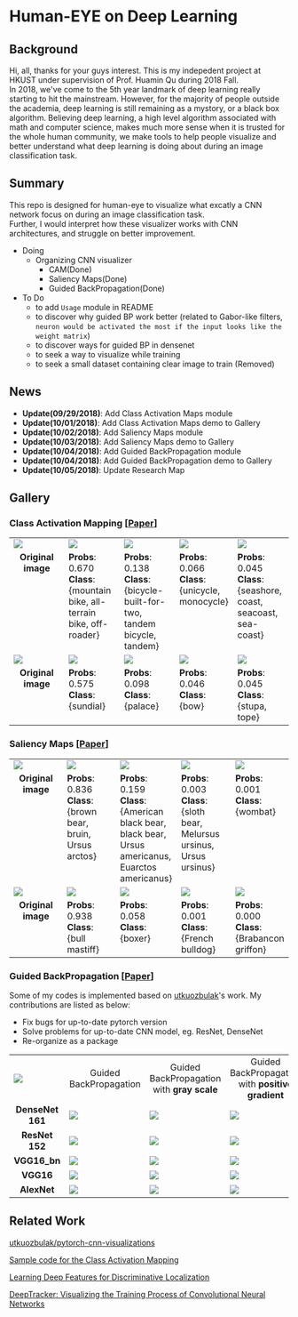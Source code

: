 # Human-EYE on Deep Learning

## Background
Hi, all, thanks for your guys interest. This is my indepedent project at HKUST under supervision of Prof. Huamin Qu during 2018 Fall. \
In 2018, we've come to the 5th year landmark of deep learning really starting to hit the mainstream. However, for the majority of people outside the academia, deep learning is still remaining as a mystory, or a black box algorithm. Believing deep learning, a high level algorithm associated with math and computer science, makes much more sense when it is trusted for the whole human community, we make tools to help people visualize and better understand what deep learning is doing about during an image classification task.

## Summary
This repo is designed for human-eye to visualize what excatly a CNN network focus on during an image classification task. \
Further, I would interpret how these visualizer works with CNN architectures, and struggle on better improvement.

- Doing 
    - Organizing CNN visualizer
        + CAM(Done)
        + Saliency Maps(Done)
        + Guided BackPropagation(Done)
- To Do
    - to add `Usage` module in README
    - to discover why guided BP work better (related to Gabor-like filters, `neuron would be activated the most if the input looks like the weight matrix`)
    - to discover ways for guided BP in densenet
    - to seek a way to visualize while training
    - to seek a small dataset containing clear image to train (Removed)


## News
- **Update(09/29/2018)**: Add Class Activation Maps module
- **Update(10/01/2018)**: Add Class Activation Maps demo to Gallery
- **Update(10/02/2018)**: Add Saliency Maps module
- **Update(10/03/2018)**: Add Saliency Maps demo to Gallery
- **Update(10/04/2018)**: Add Guided BackPropagation module
- **Update(10/04/2018)**: Add Guided BackPropagation demo to Gallery
- **Update(10/05/2018)**: Update Research Map


## Gallery

### Class Activation Mapping  [[Paper](https://arxiv.org/pdf/1512.04150.pdf)]

<table border=0 >
    <tbody>
        <tr>
            <td width="20%" > <img src="https://github.com/sysu-zjw/XAI-Project/blob/master/images/ClassActivationMaps/bike_0.jpg"> </td>
            <td width="20%"> <img src="https://github.com/sysu-zjw/XAI-Project/blob/master/images/ClassActivationMaps/bike_1.jpg"> </td>
            <td width="20%"> <img src="https://github.com/sysu-zjw/XAI-Project/blob/master/images/ClassActivationMaps/bike_2.jpg"> </td>
            <td width="20%"> <img src="https://github.com/sysu-zjw/XAI-Project/blob/master/images/ClassActivationMaps/bike_3.jpg"> </td>
            <td width="20%"> <img src="https://github.com/sysu-zjw/XAI-Project/blob/master/images/ClassActivationMaps/bike_4.jpg"> </td>
        </tr>
         <tr>
            <td align="center" valign="top">  <b>Original image</b> </td>
            <td align="left" valign="top"> <b>Probs</b>: 0.670<br /> <b>Class</b>: {mountain bike, all-terrain bike, off-roader}
            <td align="left" valign="top"> <b>Probs</b>: 0.138<br /> <b>Class</b>: {bicycle-built-for-two, tandem bicycle, tandem}
            <td align="left" valign="top"> <b>Probs</b>: 0.066<br /> <b>Class</b>: {unicycle, monocycle}
            <td align="left" valign="top"> <b>Probs</b>: 0.045<br /> <b>Class</b>: {seashore, coast, seacoast, sea-coast}
        </tr>
        <tr>
            <td width="20%" > <img src="https://github.com/sysu-zjw/XAI-Project/blob/master/images/ClassActivationMaps/HKUST_0.jpg"> </td>
            <td width="20%"> <img src="https://github.com/sysu-zjw/XAI-Project/blob/master/images/ClassActivationMaps/HKUST_1.jpg"> </td>
            <td width="20%"> <img src="https://github.com/sysu-zjw/XAI-Project/blob/master/images/ClassActivationMaps/HKUST_2.jpg"> </td>
            <td width="20%"> <img src="https://github.com/sysu-zjw/XAI-Project/blob/master/images/ClassActivationMaps/HKUST_3.jpg"> </td>
            <td width="20%"> <img src="https://github.com/sysu-zjw/XAI-Project/blob/master/images/ClassActivationMaps/HKUST_4.jpg"> </td>
        </tr>
         <tr>
            <td align="center" valign="top">  <b>Original image</b> <br />  </td>
            <td align="left" valign="top"> <b>Probs</b>: 0.575<br /> <b>Class</b>: {sundial}
            <td align="left" valign="top"> <b>Probs</b>: 0.098<br /> <b>Class</b>: {palace}
            <td align="left" valign="top"> <b>Probs</b>: 0.046<br /> <b>Class</b>: {bow}
            <td align="left" valign="top"> <b>Probs</b>: 0.045<br /> <b>Class</b>: {stupa, tope}
        </tr>
    </tbody>
</table>

### Saliency Maps  [[Paper](https://arxiv.org/abs/1312.6034)]
<table border=0 >
    <tbody>
        <tr>
            <td width="20%" > <img src="https://github.com/sysu-zjw/XAI-Project/blob/master/images/SaliencyMaps/bear_0.jpg"> </td>
            <td width="20%"> <img src="https://github.com/sysu-zjw/XAI-Project/blob/master/images/SaliencyMaps/bear_1.jpg"> </td>
            <td width="20%"> <img src="https://github.com/sysu-zjw/XAI-Project/blob/master/images/SaliencyMaps/bear_2.jpg"> </td>
            <td width="20%"> <img src="https://github.com/sysu-zjw/XAI-Project/blob/master/images/SaliencyMaps/bear_3.jpg"> </td>
            <td width="20%"> <img src="https://github.com/sysu-zjw/XAI-Project/blob/master/images/SaliencyMaps/bear_4.jpg"> </td>
        </tr>
         <tr>
            <td align="center" valign="top">  <b>Original image</b> </td>
            <td align="left" valign="top"> <b>Probs</b>: 0.836<br /> <b>Class</b>: {brown bear, bruin, Ursus arctos}
            <td align="left" valign="top"> <b>Probs</b>: 0.159<br /> <b>Class</b>: {American black bear, black bear, Ursus americanus, Euarctos americanus}
            <td align="left" valign="top"> <b>Probs</b>: 0.003<br /> <b>Class</b>: {sloth bear, Melursus ursinus, Ursus ursinus}
            <td align="left" valign="top"> <b>Probs</b>: 0.001<br /> <b>Class</b>: {wombat}
        </tr>
        <tr>
            <td width="20%" > <img src="https://github.com/sysu-zjw/XAI-Project/blob/master/images/SaliencyMaps/mastiff_0.jpg"> </td>
            <td width="20%"> <img src="https://github.com/sysu-zjw/XAI-Project/blob/master/images/SaliencyMaps/mastiff_1.jpg"> </td>
            <td width="20%"> <img src="https://github.com/sysu-zjw/XAI-Project/blob/master/images/SaliencyMaps/mastiff_2.jpg"> </td>
            <td width="20%"> <img src="https://github.com/sysu-zjw/XAI-Project/blob/master/images/SaliencyMaps/mastiff_3.jpg"> </td>
            <td width="20%"> <img src="https://github.com/sysu-zjw/XAI-Project/blob/master/images/SaliencyMaps/mastiff_4.jpg"> </td>
        </tr>
         <tr>
            <td align="center" valign="top">  <b>Original image</b> <br />  </td>
            <td align="left" valign="top"> <b>Probs</b>: 0.938<br /> <b>Class</b>: {bull mastiff}
            <td align="left" valign="top"> <b>Probs</b>: 0.058<br /> <b>Class</b>: {boxer}
            <td align="left" valign="top"> <b>Probs</b>: 0.001<br /> <b>Class</b>: {French bulldog}
            <td align="left" valign="top"> <b>Probs</b>: 0.000<br /> <b>Class</b>: {Brabancon griffon}
        </tr>
    </tbody>
</table>

### Guided BackPropagation  [[Paper](https://arxiv.org/abs/1312.6034)]
Some of my codes is implemented based on [utkuozbulak](https://github.com/utkuozbulak/pytorch-cnn-visualizations)'s work. My contributions are listed as below:
- Fix bugs for up-to-date pytorch version
- Solve problems for up-to-date CNN model, eg. ResNet, DenseNet
- Re-organize as a package

<table border=0 >
    <tbody>
        <tr>
            <td width="20%" > <img src="https://github.com/sysu-zjw/XAI-Project/blob/master/images/GuidedBackPropagation/Snake_origin.jpg"> </td>
            <td width="20%" align="center" valign="center">  Guided BackPropagation
            <td width="20%" align="center" valign="center">  Guided BackPropagation with <b>gray scale</b>
            <td width="20%" align="center" valign="center">  Guided BackPropagation with <b>positive gradient</b>
            <td width="20%" align="center" valign="center">  Guided BackPropagation with <b>negitive gradient</b>
        </tr>
        <tr>
            <td width="20%" align="center" valign="center"> <b>DenseNet 161</b>
            <td width="20%"> <img src="https://github.com/sysu-zjw/XAI-Project/blob/master/images/GuidedBackPropagation/DenseNet161_Snake_norm.jpg"> </td>
            <td width="20%"> <img src="https://github.com/sysu-zjw/XAI-Project/blob/master/images/GuidedBackPropagation/DenseNet161_Snake_gray.jpg"> </td>
            <td width="20%"> <img src="https://github.com/sysu-zjw/XAI-Project/blob/master/images/GuidedBackPropagation/DenseNet161_Snake_pos.jpg"> </td>
            <td width="20%"> <img src="https://github.com/sysu-zjw/XAI-Project/blob/master/images/GuidedBackPropagation/DenseNet161_Snake_neg.jpg"> </td>
        </tr>
        <tr>
            <td width="20%" align="center" valign="center"> <b>ResNet 152</b>
            <td width="20%"> <img src="https://github.com/sysu-zjw/XAI-Project/blob/master/images/GuidedBackPropagation/ResNet152_Snake_norm.jpg"> </td>
            <td width="20%"> <img src="https://github.com/sysu-zjw/XAI-Project/blob/master/images/GuidedBackPropagation/ResNet152_Snake_gray.jpg"> </td>
            <td width="20%"> <img src="https://github.com/sysu-zjw/XAI-Project/blob/master/images/GuidedBackPropagation/ResNet152_Snake_pos.jpg"> </td>
            <td width="20%"> <img src="https://github.com/sysu-zjw/XAI-Project/blob/master/images/GuidedBackPropagation/ResNet152_Snake_neg.jpg"> </td>
        </tr>
        <tr>
            <td width="20%" align="center" valign="center"> <b>VGG16_bn</b>
            <td width="20%"> <img src="https://github.com/sysu-zjw/XAI-Project/blob/master/images/GuidedBackPropagation/VGG16_bn_Snake_norm.jpg"> </td>
            <td width="20%"> <img src="https://github.com/sysu-zjw/XAI-Project/blob/master/images/GuidedBackPropagation/VGG16_bn_Snake_gray.jpg"> </td>
            <td width="20%"> <img src="https://github.com/sysu-zjw/XAI-Project/blob/master/images/GuidedBackPropagation/VGG16_bn_Snake_pos.jpg"> </td>
            <td width="20%"> <img src="https://github.com/sysu-zjw/XAI-Project/blob/master/images/GuidedBackPropagation/VGG16_bn_Snake_neg.jpg"> </td>
        </tr>
        <tr>
            <td width="20%" align="center" valign="center"> <b>VGG16</b>
            <td width="20%"> <img src="https://github.com/sysu-zjw/XAI-Project/blob/master/images/GuidedBackPropagation/VGG16_Snake_norm.jpg"> </td>
            <td width="20%"> <img src="https://github.com/sysu-zjw/XAI-Project/blob/master/images/GuidedBackPropagation/VGG16_Snake_gray.jpg"> </td>
            <td width="20%"> <img src="https://github.com/sysu-zjw/XAI-Project/blob/master/images/GuidedBackPropagation/VGG16_Snake_pos.jpg"> </td>
            <td width="20%"> <img src="https://github.com/sysu-zjw/XAI-Project/blob/master/images/GuidedBackPropagation/VGG16_Snake_neg.jpg"> </td>
        </tr>
        <tr>
            <td width="20%" align="center" valign="center"> <b>AlexNet</b>
            <td width="20%"> <img src="https://github.com/sysu-zjw/XAI-Project/blob/master/images/GuidedBackPropagation/alexnet_Snake_norm.jpg"> </td>
            <td width="20%"> <img src="https://github.com/sysu-zjw/XAI-Project/blob/master/images/GuidedBackPropagation/alexnet_Snake_gray.jpg"> </td>
            <td width="20%"> <img src="https://github.com/sysu-zjw/XAI-Project/blob/master/images/GuidedBackPropagation/alexnet_Snake_pos.jpg"> </td>
            <td width="20%"> <img src="https://github.com/sysu-zjw/XAI-Project/blob/master/images/GuidedBackPropagation/alexnet_Snake_neg.jpg"> </td>
        </tr>
    </tbody>
</table>



## Related Work
[utkuozbulak/pytorch-cnn-visualizations](https://github.com/utkuozbulak/pytorch-cnn-visualizations)

[Sample code for the Class Activation Mapping](https://github.com/metalbubble/CAM)

[Learning Deep Features for Discriminative Localization](http://cnnlocalization.csail.mit.edu/)

[DeepTracker: Visualizing the Training Process of Convolutional Neural Networks](http://www.cse.ust.hk/~huamin/tist_2018_dongyu_deeptracker.pdf)


